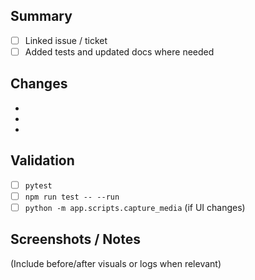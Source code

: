 ## Summary
- [ ] Linked issue / ticket
- [ ] Added tests and updated docs where needed

## Changes
- 
-
-

## Validation
- [ ] `pytest`
- [ ] `npm run test -- --run`
- [ ] `python -m app.scripts.capture_media` (if UI changes)

## Screenshots / Notes
(Include before/after visuals or logs when relevant)
